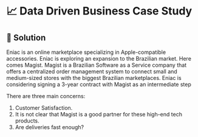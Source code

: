 # 📈 Data Driven Business Case Study

## 📌 Solution
Eniac is an online marketplace specializing in Apple-compatible accessories. Eniac is exploring an expansion to the Brazilian market.
Here comes Magist. Magist is a Brazilian Software as a Service company that offers a centralized order management system to connect small and medium-sized stores with the biggest Brazilian marketplaces.
Eniac is considering signing a 3-year contract with Magist as an intermediate step

There are three main concerns:
1. Customer Satisfaction.
2. It is not clear that Magist is a good partner for these high-end tech products.
3. Are deliveries fast enough?
